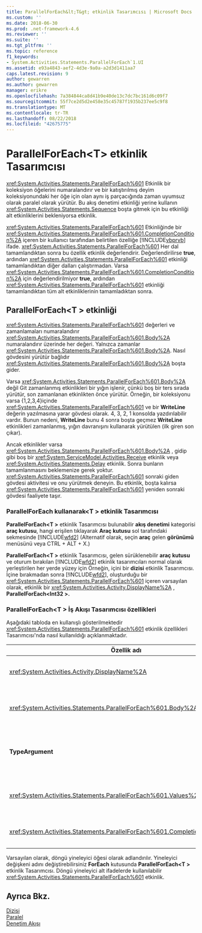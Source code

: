 ```yaml
---
title: ParallelForEach&lt;T&gt; etkinlik Tasarımcısı | Microsoft Docs
ms.custom: ''
ms.date: 2018-06-30
ms.prod: .net-framework-4.6
ms.reviewer: ''
ms.suite: ''
ms.tgt_pltfrm: ''
ms.topic: reference
f1_keywords:
- System.Activities.Statements.ParallelForEach`1.UI
ms.assetid: e93a4843-aef2-4d3e-9a0a-a2d3d1411aa7
caps.latest.revision: 9
author: gewarren
ms.author: gewarren
manager: erikre
ms.openlocfilehash: 7a384844ca8d41b9e40de13c7dc7bc161d6c09f7
ms.sourcegitcommit: 55f7ce2d5d2e458e35c45787f1935b237ee5c9f8
ms.translationtype: MT
ms.contentlocale: tr-TR
ms.lasthandoff: 08/22/2018
ms.locfileid: "42675775"
---
```

# <a name="parallelforeachlttgt-activity-designer"></a>ParallelForEach&lt;T&gt; etkinlik Tasarımcısı
<xref:System.Activities.Statements.ParallelForEach%601> Etkinlik bir koleksiyon öğelerini numaralandırır ve bir katıştırılmış deyim koleksiyonundaki her öğe için olan aynı iş parçacığında zaman uyumsuz olarak paralel olarak yürütür. Bu akış denetimi etkinliği yerine kullanın <xref:System.Activities.Statements.Sequence> boşta gitmek için bu etkinliği alt etkinliklerini bekleniyorsa etkinlik.  
  
 <xref:System.Activities.Statements.ParallelForEach%601> Etkinliğinde bir <xref:System.Activities.Statements.ParallelForEach%601.CompletionCondition%2A> içeren bir kullanıcı tarafından belirtilen özelliğe [!INCLUDE[vbprvb](../includes/vbprvb-md.md)] ifade. <xref:System.Activities.Statements.ParallelForEach%601> Her dal tamamlandıktan sonra bu özellik etkinlik değerlendirir. Değerlendirilirse **true**, ardından <xref:System.Activities.Statements.ParallelForEach%601> etkinliği tamamlandıktan diğer dalları çalıştırmadan. Varsa <xref:System.Activities.Statements.ParallelForEach%601.CompletionCondition%2A> için değerlendirilmiyor **true**, ardından <xref:System.Activities.Statements.ParallelForEach%601> etkinliği tamamlandıktan tüm alt etkinliklerinin tamamladıktan sonra.  
  
## <a name="the-parallelforeacht-activity"></a>ParallelForEach\<T > etkinliği  
 <xref:System.Activities.Statements.ParallelForEach%601> değerleri ve zamanlamaları numaralandırır <xref:System.Activities.Statements.ParallelForEach%601.Body%2A> numaralandırır üzerinde her değeri. Yalnızca zamanlar <xref:System.Activities.Statements.ParallelForEach%601.Body%2A>. Nasıl gövdesini yürütür bağlıdır <xref:System.Activities.Statements.ParallelForEach%601.Body%2A> boşta gider.  
  
 Varsa <xref:System.Activities.Statements.ParallelForEach%601.Body%2A> değil Git zamanlanmış etkinlikleri bir yığın işlenir, çünkü boş bir ters sırada yürütür, son zamanlanan etkinlikten önce yürütür. Örneğin, bir koleksiyonu varsa {1,2,3,4}içinde <xref:System.Activities.Statements.ParallelForEach%601> ve bir **WriteLine** değerin yazılmasına yarar gövdesi olarak. 4, 3, 2, 1 konsolda yazdırılabilir vardır. Bunun nedeni, **WriteLine** bunu 4 sonra boşta geçmez **WriteLine** etkinlikleri zamanlanmış, yığın davranışını kullanarak yürütülen (ilk giren son çıkar).  
  
 Ancak etkinlikler varsa <xref:System.Activities.Statements.ParallelForEach%601.Body%2A> , gidip gibi boş bir <xref:System.ServiceModel.Activities.Receive> etkinlik veya <xref:System.Activities.Statements.Delay> etkinlik. Sonra bunların tamamlanmasını beklemenize gerek yoktur. <xref:System.Activities.Statements.ParallelForEach%601> sonraki giden gövdesi aktivitesi ve onu yürütmek deneyin. Bu etkinlik, boşta kalırsa <xref:System.Activities.Statements.ParallelForEach%601> yeniden sonraki gövdesi faaliyete taşır.  
  
### <a name="using-the-parallelforeacht-activity-designer"></a>ParallelForEach kullanarak\<T > etkinlik Tasarımcısı  
 **ParallelForEach\<T >** etkinlik Tasarımcısı bulunabilir **akış denetimi** kategorisi **araç kutusu**, hangi erişilen tıklayarak **Araç kutusu** sol tarafındaki sekmesinde [!INCLUDE[wfd2](../includes/wfd2-md.md)] (Alternatif olarak, seçin **araç** gelen **görünümü** menüsünü veya CTRL + ALT + X.)  
  
 **ParallelForEach\<T >** etkinlik Tasarımcısı, gelen sürüklenebilir **araç kutusu** ve oturum bırakılan [!INCLUDE[wfd2](../includes/wfd2-md.md)] etkinlik tasarımcıları normal olarak yerleştirilen her yerde yüzey için Örneğin, içini bir **dizisi** etkinlik Tasarımcısı. İçine bırakmadan sonra [!INCLUDE[wfd2](../includes/wfd2-md.md)], oluşturduğu bir <xref:System.Activities.Statements.ParallelForEach%601> içeren varsayılan olarak, etkinlik bir <xref:System.Activities.Activity.DisplayName%2A> , **ParallelForEach\<Int32 >.**  
  
### <a name="parallelforeacht-properties-in-the-workflow-designer"></a>ParallelForEach\<T > İş Akışı Tasarımcısı özellikleri  
 Aşağıdaki tabloda en kullanışlı gösterilmektedir <xref:System.Activities.Statements.ParallelForEach%601> etkinlik özellikleri Tasarımcısı'nda nasıl kullanıldığı açıklanmaktadır.  
  
|Özellik adı|Gerekli|Kullanım|  
|-------------------|--------------|-----------|  
|<xref:System.Activities.Activity.DisplayName%2A>|False|Üst bilgide etkinlik Tasarımcısı kolay görünen adını belirtir. Varsayılan değer **ParallelForEach\<Int32 >**. Değer, isteğe bağlı olarak düzenlenebilir **özellikleri** kılavuz veya doğrudan etkinlik Tasarımcısı başlığı.|  
|<xref:System.Activities.Statements.ParallelForEach%601.Body%2A>|False|Koleksiyondaki her öğe için çalıştırılacak etkinlik. Eklemek için <xref:System.Activities.Statements.ParallelForEach%601.Body%2A> etkinlik, etkinlik araç kutusundan bir bırakma **gövdesi** kutusuna **ParallelForEach\<T >** etkinlik Tasarımcısı ile "Etkinliği buraya bırakın" İpucu metni.|  
|**TypeArgument**|Doğru|Öğelerin türünü <xref:System.Activities.Statements.ParallelForEach%601.Values%2A> genel parametre tarafından belirtilen koleksiyon *T*. Varsayılan olarak, **TypeArgument** ayarlanır **Int32**. ' % S'tür T içinde değiştirmek için **ParallelForEach\<T >** etkinlik Tasarımcısı değiştirin **TypeArgument** özellik kılavuzunda birleşik giriş kutusu.|  
|<xref:System.Activities.Statements.ParallelForEach%601.Values%2A>|Doğru|Üzerinden yinelemek için öğeleri koleksiyonu. Ayarlanacak <xref:System.Activities.Statements.ParallelForEach%601.Values%2A>, bir [!INCLUDE[vbprvb](../includes/vbprvb-md.md)] ifadesinde **değerleri** kutusuna **ForEach\<T >** ipucu metnini "VB ifadesi gir" veya içinde kutusunda etkinlik Tasarımcısı **Değerleri** kutusuna **özellikleri** penceresi.|  
|<xref:System.Activities.Statements.ParallelForEach%601.CompletionCondition%2A>||Her yineleme tamamlandıktan sonra değerlendirilir. Bekleyen true sonra zamanlanmış olarak değerlendirir, yinelemeler iptal edilir. Bu özellik ayarlanmamışsa, tüm zamanlanmış deyimleri işlem tamamlanana kadar yürütün.|  
  
 Varsayılan olarak, döngü yineleyici öğesi olarak adlandırılır. Yineleyici değişkeni adını değiştirebilirsiniz **ForEach** kutusunda **ParallelForEach\<T >** etkinlik Tasarımcısı. Döngü yineleyici alt ifadelerde kullanılabilir <xref:System.Activities.Statements.ParallelForEach%601> etkinlik.  
  
## <a name="see-also"></a>Ayrıca Bkz.  
 [Dizisi](../workflow-designer/sequence-activity-designer.md)   
 [Paralel](../workflow-designer/parallel-activity-designer.md)   
 [Denetim Akışı](../workflow-designer/control-flow-activity-designers.md)